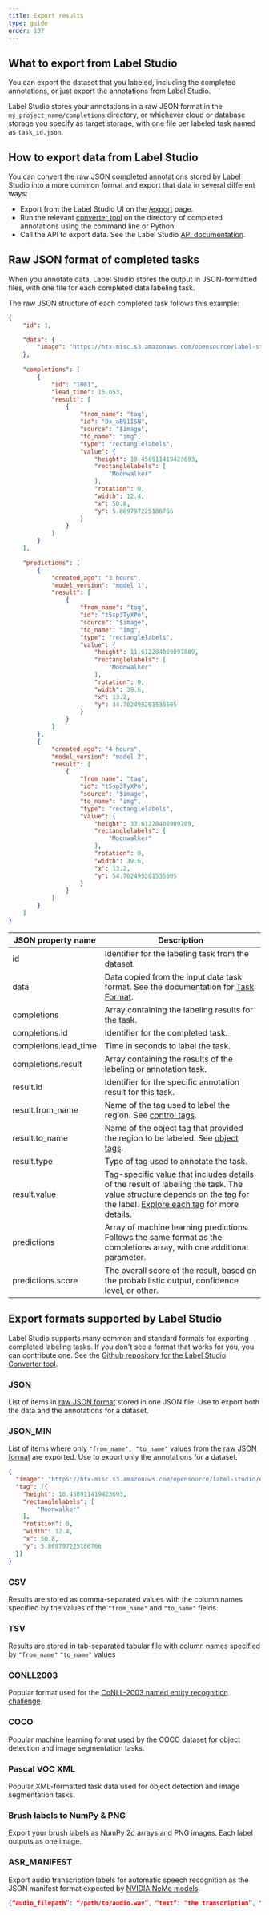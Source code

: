 ```yaml
---
title: Export results
type: guide
order: 107
---
```


## What to export from Label Studio
You can export the dataset that you labeled, including the completed annotations, or just export the annotations from Label Studio. 

Label Studio stores your annotations in a raw JSON format in the `my_project_name/completions` directory, or whichever cloud or database storage you specify as target storage, with one file per labeled task named as `task_id.json`.


## How to export data from Label Studio

You can convert the raw JSON completed annotations stored by Label Studio into a more common format and export that data in several different ways:

- Export from the Label Studio UI on the [/export](http://localhost:8080/export) page.
- Run the relevant [converter tool](https://github.com/heartexlabs/label-studio-converter) on the directory of completed annotations using the command line or Python.
- Call the API to export data. See the Label Studio [API documentation](api.html).

## Raw JSON format of completed tasks 

When you annotate data, Label Studio stores the output in JSON-formatted files, with one file for each completed data labeling task. 

The raw JSON structure of each completed task follows this example: 

```json
{
    "id": 1,

    "data": {
        "image": "https://htx-misc.s3.amazonaws.com/opensource/label-studio/examples/images/nick-owuor-astro-nic-visuals-wDifg5xc9Z4-unsplash.jpg"
    },
    
    "completions": [
        {
            "id": "1001",
            "lead_time": 15.053,
            "result": [
                {
                    "from_name": "tag",
                    "id": "Dx_aB91ISN",
                    "source": "$image",
                    "to_name": "img",
                    "type": "rectanglelabels",
                    "value": {
                        "height": 10.458911419423693,
                        "rectanglelabels": [
                            "Moonwalker"
                        ],
                        "rotation": 0,
                        "width": 12.4,
                        "x": 50.8,
                        "y": 5.869797225186766
                    }
                }
            ]
        }
    ],

    "predictions": [
        {
            "created_ago": "3 hours",
            "model_version": "model 1",
            "result": [
                {
                    "from_name": "tag",
                    "id": "t5sp3TyXPo",
                    "source": "$image",
                    "to_name": "img",
                    "type": "rectanglelabels",
                    "value": {
                        "height": 11.612284069097889,
                        "rectanglelabels": [
                            "Moonwalker"
                        ],
                        "rotation": 0,
                        "width": 39.6,
                        "x": 13.2,
                        "y": 34.702495201535505
                    }
                }
            ]
        },
        {
            "created_ago": "4 hours",
            "model_version": "model 2",
            "result": [
                {
                    "from_name": "tag",
                    "id": "t5sp3TyXPo",
                    "source": "$image",
                    "to_name": "img",
                    "type": "rectanglelabels",
                    "value": {
                        "height": 33.61228406909789,
                        "rectanglelabels": [
                            "Moonwalker"
                        ],
                        "rotation": 0,
                        "width": 39.6,
                        "x": 13.2,
                        "y": 54.702495201535505
                    }
                }
            ]
        }
    ]
}
```


| JSON property name | Description |
| --- | --- | 
| id | Identifier for the labeling task from the dataset. |
| data | Data copied from the input data task format. See the documentation for [Task Format](tasks.html#Basic-format). |
| completions | Array containing the labeling results for the task. |
| completions.id | Identifier for the completed task. |
| completions.lead_time | Time in seconds to label the task. |
| completions.result | Array containing the results of the labeling or annotation task. |
| result.id | Identifier for the specific annotation result for this task.|
| result.from_name | Name of the tag used to label the region. See [control tags](/tags). |
| result.to_name | Name of the object tag that provided the region to be labeled. See [object tags](/tags). |
| result.type | Type of tag used to annotate the task. |
| result.value | Tag-specific value that includes details of the result of labeling the task. The value structure depends on the tag for the label. [Explore each tag](/tags) for more details. |
| predictions | Array of machine learning predictions. Follows the same format as the completions array, with one additional parameter. |
| predictions.score | The overall score of the result, based on the probabilistic output, confidence level, or other. | 


## Export formats supported by Label Studio

Label Studio supports many common and standard formats for exporting completed labeling tasks. If you don't see a format that works for you, you can contribute one. See the [Github repository for the Label Studio Converter tool](https://github.com/heartexlabs/label-studio-converter).

### JSON

List of items in [raw JSON format](#raw-json-format-of-completed-labeled-tasks) stored in one JSON file. Use to export both the data and the annotations for a dataset. 

### JSON_MIN

List of items where only `"from_name", "to_name"` values from the [raw JSON format](#raw-json-format-of-completed-labeled-tasks) are exported. Use to export only the annotations for a dataset. 

```json
{
  "image": "https://htx-misc.s3.amazonaws.com/opensource/label-studio/examples/images/nick-owuor-astro-nic-visuals-wDifg5xc9Z4-unsplash.jpg",
  "tag": [{
    "height": 10.458911419423693,
    "rectanglelabels": [
        "Moonwalker"
    ],
    "rotation": 0,
    "width": 12.4,
    "x": 50.8,
    "y": 5.869797225186766
  }]
}
```

### CSV

Results are stored as comma-separated values with the column names specified by the values of the `"from_name"` and `"to_name"` fields.


### TSV

Results are stored in tab-separated tabular file with column names specified by `"from_name"` `"to_name"` values


### CONLL2003

Popular format used for the [CoNLL-2003 named entity recognition challenge](https://www.clips.uantwerpen.be/conll2003/ner/).


### COCO

Popular machine learning format used by the [COCO dataset](http://cocodataset.org/#home) for object detection and image segmentation tasks.


### Pascal VOC XML

Popular XML-formatted task data used for object detection and image segmentation tasks.

### Brush labels to NumPy & PNG

Export your brush labels as NumPy 2d arrays and PNG images. Each label outputs as one image.

### ASR_MANIFEST

Export audio transcription labels for automatic speech recognition as the JSON manifest format expected by [NVIDIA NeMo models](https://docs.nvidia.com/deeplearning/nemo/user-guide/docs/en/v0.11.0/collections/nemo_asr.html). 

```json
{“audio_filepath”: “/path/to/audio.wav”, “text”: “the transcription”, “offset”: 301.75, “duration”: 0.82, “utt”: “utterance_id”, “ctm_utt”: “en_4156”, “side”: “A”}
```

